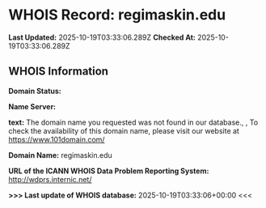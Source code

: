 # WHOIS Record: regimaskin.edu

**Last Updated:** 2025-10-19T03:33:06.289Z
**Checked At:** 2025-10-19T03:33:06.289Z

## WHOIS Information

**Domain Status:** 

**Name Server:** 

**text:** The domain name you requested was not found in our database., , To check the availability of this domain name, please visit our website at https://www.101domain.com/

**Domain Name:** regimaskin.edu

**URL of the ICANN WHOIS Data Problem Reporting System:** http://wdprs.internic.net/

**>>> Last update of WHOIS database:** 2025-10-19T03:33:06+00:00 <<<

